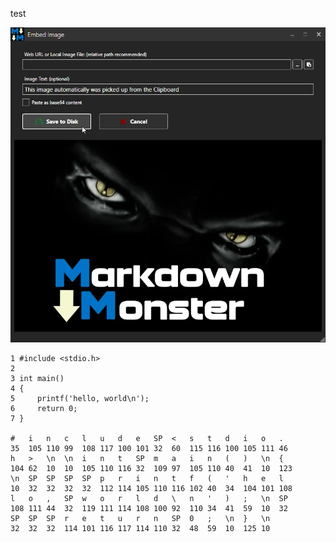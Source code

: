 test


![](a.png)

	1 #include <stdio.h>
	2
	3 int main()
	4 {
	5     printf('hello, world\n');
	6     return 0;
	7 }    

    #   i   n   c   l   u   d   e   SP  <   s   t   d   i   o   .
    35  105 110 99  108 117 100 101 32  60  115 116 100 105 111 46
    h   >   \n  \n  i   n   t   SP  m   a   i   n   (   )   \n  {
    104 62  10  10  105 110 116 32  109 97  105 110 40  41  10  123
    \n  SP  SP  SP  SP  p   r   i   n   t   f   (   '   h   e   l
    10  32  32  32  32  112 114 105 110 116 102 40  34  104 101 108
    l   o   ,   SP  w   o   r   l   d   \   n   '   )   ;   \n  SP
    108 111 44  32  119 111 114 108 100 92  110 34  41  59  10  32
    SP  SP  SP  r   e   t   u   r   n   SP  0   ;   \n  }   \n  
    32  32  32  114 101 116 117 114 110 32  48  59  10  125 10  
